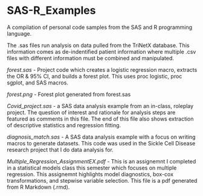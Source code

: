 # SAS-R_Examples
A compilation of personal code samples from the SAS and R programming language. 

The .sas files run analysis on data pulled from the TriNetX database. This information comes as de-indentified patient information
where multiple .csv files with different information must be combined and manipulated. 

*forest.sas* - Project code which creates a logistic regression macro, extracts the OR & 95% CI, and builds a forest plot. This uses
               proc logistic, proc sgplot, and SAS macros. 

*forest.png* - Forest plot generated from forest.sas

*Covid_project.sas* - a SAS data analysis example from an in-class, roleplay project. The question of
                    interest and rationale for analysis steps are featured as comments in this file.
                    The end of this file also shows extraction of descriptive statistics and regression
                    fitting.
                    
*diagnosis_match.sas* - A SAS data analysis example with a focus on writing macros to generate datasets. This
                      code was used in the Sickle Cell Disease research project that I do data analysis for.
                      
*Multiple_Regression_AssignmentEX.pdf* - This is an assignemnt I completed in a statistical models class this semester which
                                       focuses on multiple regression. This assignemnt highlights model diagnostics, box-cox
                                       transformations, and stepwise variable selection.
                                       This file is a pdf generated from R Markdown (.rmd).
